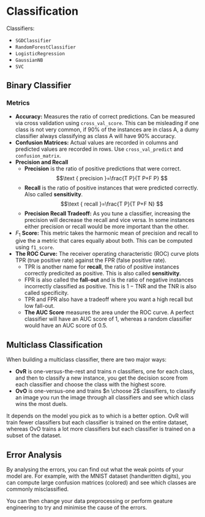 # Classification

Classifiers:
- `SGDClassifier`
- `RandomForestClassifier`
- `LogisticRegression`
- `GaussianNB`
- `SVC`

## Binary Classifier

### Metrics

- **Accuracy:** Measures the ratio of correct predictions. Can be measured via cross validation using `cross_val_score`. This can be misleading if one class is not very common, if 90% of the instances are in class A, a dumy classifier always classifying as class A will have 90% accuracy.
- **Confusion Matrices:** Actual values are recorded in columns and predicted values are recorded in rows. Use `cross_val_predict` and `confusion_matrix`.
- **Precision and Recall**
    - **Precision** is the ratio of positive predictions that were correct. $$\text { precision }=\frac{T P}{T P+F P} $$
    - **Recall** is the ratio of positive instances that were predicted correctly. Also called **sensitivity**. $$\text { recall }=\frac{T P}{T P+F N} $$
    - **Precision Recall Tradeoff:** As you tune a classifier, increasing the precision will decrease the recall and vice versa. In some instances either precision or recall would be more important than the other.
- $F_1$ **Score:** This metric takes the harmonic mean of precision and recall to give the a metric that cares equally about both. This can be computed using `f1_score`.
- **The ROC Curve:** The receiver operating characteristic (ROC) curve plots TPR (true positive rate) against the FPR (false positive rate).
    - TPR is another name for **recall**, the ratio of positive instances correctly predicited as positive. This is also called **sensitivity**.
    - FPR is also called the **fall-out** and is the ratio of negative instances incorrectly classified as positive. This is $1- \text{TNR}$ and the TNR is also called specificity.
    - TPR and FPR also have a tradeoff where you want a high recall but low fall-out.
    - **The AUC Score** measures the area under the ROC curve. A perfect classifier will have an AUC score of 1, whereas a random classifier would have an AUC score of 0.5.

## Multiclass Classification

When building a multiclass classifier, there are two major ways:
- **OvR** is one-versus-the-rest and trains $n$ classifiers, one for each class, and then to classify a new instance, you get the decision score from each classifier and choose the class with the highest score.
- **OvO** is one-versus-one and trains $n \choose 2$ classifiers, to classify an image you run the image through all classifiers and see which class wins the most duels.

It depends on the model you pick as to which is a better option. OvR will train fewer classifiers but each classifier is trained on the entire dataset, whereas OvO trains a lot more classifiers but each classifier is trained on a subset of the dataset.

## Error Analysis

By analysing the errors, you can find out what the weak points of your model are. For example, with the MNIST dataset (handwritten digits), you can compute large confusion matrices (colored) and see which classes are commonly misclassified.

You can then change your data preprocessing or perform geature engineering to try and minimise the cause of the errors.